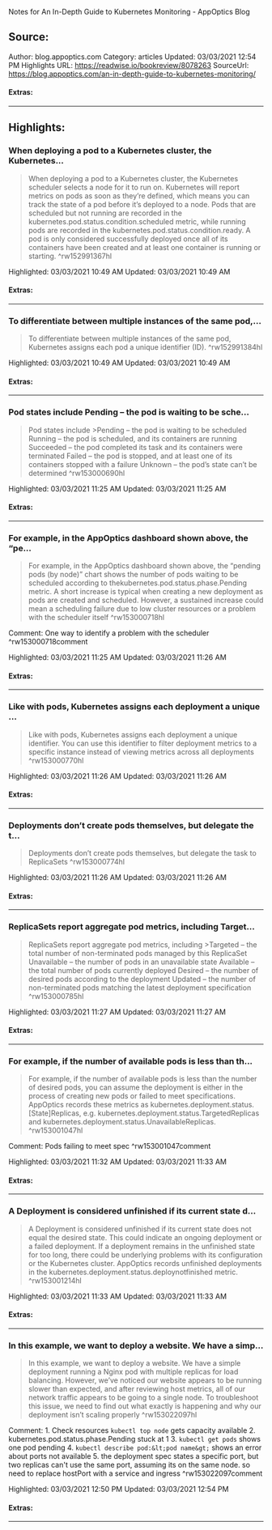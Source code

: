 Notes for An In-Depth Guide to Kubernetes Monitoring - AppOptics Blog

## Source:
Author: blog.appoptics.com
Category: articles
Updated: 03/03/2021 12:54 PM
Highlights URL: https://readwise.io/bookreview/8078263
SourceUrl: https://blog.appoptics.com/an-in-depth-guide-to-kubernetes-monitoring/


#### Extras:


 
-----
 ## Highlights:

### When deploying a pod to a Kubernetes cluster, the Kubernetes...
>When deploying a pod to a Kubernetes cluster, the Kubernetes scheduler selects a node for it to run on. Kubernetes will report metrics on pods as soon as they’re defined, which means you can track the state of a pod before it’s deployed to a node. Pods that are scheduled but not running are recorded in the kubernetes.pod.status.condition.scheduled metric, while running pods are recorded in the kubernetes.pod.status.condition.ready. A pod is only considered successfully deployed once all of its containers have been created and at least one container is running or starting. ^rw152991367hl


Highlighted: 03/03/2021 10:49 AM
Updated: 03/03/2021 10:49 AM


#### Extras:



------

### To differentiate between multiple instances of the same pod,...
>To differentiate between multiple instances of the same pod, Kubernetes assigns each pod a unique identifier (ID). ^rw152991384hl


Highlighted: 03/03/2021 10:49 AM
Updated: 03/03/2021 10:49 AM


#### Extras:



------

### Pod states include Pending – the pod is waiting to be sche...
>Pod states include
&gt;Pending – the pod is waiting to be scheduled
Running – the pod is scheduled, and its containers are running
Succeeded – the pod completed its task and its containers were terminated
Failed – the pod is stopped, and at least one of its containers stopped with a failure
Unknown – the pod’s state can’t be determined ^rw153000690hl


Highlighted: 03/03/2021 11:25 AM
Updated: 03/03/2021 11:25 AM


#### Extras:



------

### For example, in the AppOptics dashboard shown above, the “pe...
>For example, in the AppOptics dashboard shown above, the “pending pods (by node)” chart shows the number of pods waiting to be scheduled according to thekubernetes.pod.status.phase.Pending metric. A short increase is typical when creating a new deployment as pods are created and scheduled. However, a sustained increase could mean a scheduling failure due to low cluster resources or a problem with the scheduler itself ^rw153000718hl

Comment: One way to  identify a problem with the scheduler ^rw153000718comment

Highlighted: 03/03/2021 11:25 AM
Updated: 03/03/2021 11:26 AM


#### Extras:



------

### Like with pods, Kubernetes assigns each deployment a unique ...
>Like with pods, Kubernetes assigns each deployment a unique identifier. You can use this identifier to filter deployment metrics to a specific instance instead of viewing metrics across all deployments ^rw153000770hl


Highlighted: 03/03/2021 11:26 AM
Updated: 03/03/2021 11:26 AM


#### Extras:



------

### Deployments don’t create pods themselves, but delegate the t...
>Deployments don’t create pods themselves, but delegate the task to ReplicaSets ^rw153000774hl


Highlighted: 03/03/2021 11:26 AM
Updated: 03/03/2021 11:26 AM


#### Extras:



------

### ReplicaSets report aggregate pod metrics, including Target...
>ReplicaSets report aggregate pod metrics, including
&gt;Targeted – the total number of non-terminated pods managed by this ReplicaSet
Unavailable – the number of pods in an unavailable state
Available – the total number of pods currently deployed
Desired – the number of desired pods according to the deployment
Updated – the number of non-terminated pods matching the latest deployment specification ^rw153000785hl


Highlighted: 03/03/2021 11:27 AM
Updated: 03/03/2021 11:27 AM


#### Extras:



------

### For example, if the number of available pods is less than th...
>For example, if the number of available pods is less than the number of desired pods, you can assume the deployment is either in the process of creating new pods or failed to meet specifications. AppOptics records these metrics as
kubernetes.deployment.status.[State]Replicas, e.g. kubernetes.deployment.status.TargetedReplicas and kubernetes.deployment.status.UnavailableReplicas. ^rw153001047hl

Comment: Pods failing to meet spec ^rw153001047comment

Highlighted: 03/03/2021 11:32 AM
Updated: 03/03/2021 11:33 AM


#### Extras:



------

### A Deployment is considered unfinished if its current state d...
>A Deployment is considered unfinished if its current state does not equal the desired state. This could indicate an ongoing deployment or a failed deployment. If a deployment remains in the unfinished state for too long, there could be underlying problems with its configuration or the Kubernetes cluster. AppOptics records unfinished deployments in the kubernetes.deployment.status.deploynotfinished metric. ^rw153001214hl


Highlighted: 03/03/2021 11:33 AM
Updated: 03/03/2021 11:33 AM


#### Extras:



------

### In this example, we want to deploy a website. We have a simp...
>In this example, we want to deploy a website. We have a simple deployment running a Nginx pod with multiple replicas for load balancing. However, we’ve noticed our website appears to be running slower than expected, and after reviewing host metrics, all of our network traffic appears to be going to a single node. To troubleshoot this issue, we need to find out what exactly is happening and why our deployment isn’t scaling properly ^rw153022097hl

Comment: 1. Check resources
  `kubectl top node` gets capacity available
2. kubernetes.pod.status.phase.Pending stuck at 1
3. `kubectl get pods` shows one pod pending
4. `kubectl describe pod:&lt;pod name&gt;` shows an error about ports not available
5. the deployment spec states a specific port, but two replicas can&#39;t use the same port, assuming its on the same node. so need to replace hostPort with a service and ingress ^rw153022097comment

Highlighted: 03/03/2021 12:50 PM
Updated: 03/03/2021 12:54 PM


#### Extras:



------

